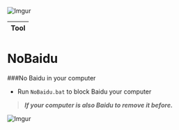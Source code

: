 ![Imgur](http://i.imgur.com/I84MUyh.jpg)

|Tool| 
|----|

# NoBaidu

###No Baidu in your computer</n>

* Run `NoBaidu.bat` to block Baidu your computer</n> 

>***If your computer is also Baidu to remove it before.***

![Imgur](http://i.imgur.com/z9yRvX2.png?1)
